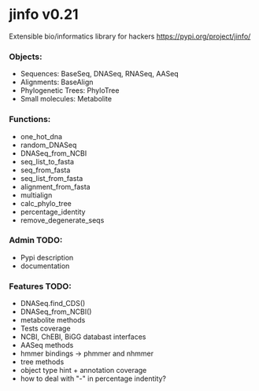 # jinfo v0.21
Extensible bio/informatics library for hackers
https://pypi.org/project/jinfo/

### Objects:
- Sequences: BaseSeq, DNASeq, RNASeq, AASeq
- Alignments: BaseAlign
- Phylogenetic Trees: PhyloTree
- Small molecules: Metabolite

### Functions:
- one_hot_dna
- random_DNASeq
- DNASeq_from_NCBI
- seq_list_to_fasta
- seq_from_fasta
- seq_list_from_fasta
- alignment_from_fasta
- multialign
- calc_phylo_tree
- percentage_identity
- remove_degenerate_seqs

### Admin TODO:
- Pypi description
- documentation

### Features TODO:
- DNASeq.find_CDS()
- DNASeq_from_NCBI()
- metabolite methods
- Tests coverage
- NCBI, ChEBI, BiGG databast interfaces
- AASeq methods
- hmmer bindings -> phmmer and nhmmer
- tree methods
- object type hint + annotation coverage
- how to deal with "-" in percentage indentity?
